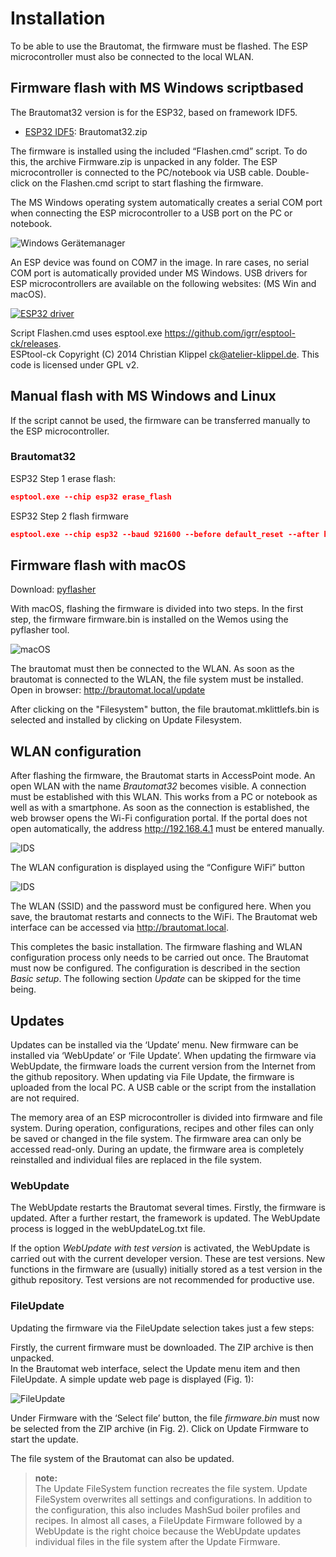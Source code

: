 # Installation

To be able to use the Brautomat, the firmware must be flashed. The ESP microcontroller must also be connected to the local WLAN.

## Firmware flash with MS Windows scriptbased

The Brautomat32 version is for the ESP32, based on framework IDF5.

* [ESP32 IDF5](https://github.com/InnuendoPi/Brautomat32/raw/refs/heads/main/Brautomat32.zip): Brautomat32.zip

The firmware is installed using the included “Flashen.cmd” script. To do this, the archive Firmware.zip is unpacked in any folder. The ESP microcontroller is connected to the PC/notebook via USB cable. Double-click on the Flashen.cmd script to start flashing the firmware.

The MS Windows operating system automatically creates a serial COM port when connecting the ESP microcontroller to a USB port on the PC or notebook.

![Windows Gerätemanager](/docs/img/com.jpg)

An ESP device was found on COM7 in the image. In rare cases, no serial COM port is automatically provided under MS Windows. USB drivers for ESP microcontrollers are available on the following websites: (MS Win and macOS).

[![ESP32 driver](https://img.shields.io/static/v1?label=driver&message=ESP32&logo=arduino&logoColor=white&color=blue)](https://www.silabs.com/developers/usb-to-uart-bridge-vcp-drivers?tab=downloads)

Script Flashen.cmd uses esptool.exe <https://github.com/igrr/esptool-ck/releases>.\
ESPtool-ck Copyright (C) 2014 Christian Klippel <ck@atelier-klippel.de>. This code is licensed under GPL v2.

## Manual flash with MS Windows and Linux

If the script cannot be used, the firmware can be transferred manually to the ESP microcontroller.

### Brautomat32

ESP32 Step 1 erase flash:

```json
esptool.exe --chip esp32 erase_flash
```

ESP32 Step 2 flash firmware

```json
esptool.exe --chip esp32 --baud 921600 --before default_reset --after hard_reset write_flash 0x1000 bootloader.bin 0x8000 partitions.bin 0xe000 boot_app0.bin 0x10000 firmware.bin 0x350000 LittleFS.bin
```

## Firmware flash with macOS

Download: [pyflasher](https://github.com/marcelstoer/nodemcu-pyflasher/releases)

With macOS, flashing the firmware is divided into two steps. In the first step, the firmware firmware.bin is installed on the Wemos using the pyflasher tool.

![macOS](/docs/img/flashen_macos.png)

The brautomat must then be connected to the WLAN. As soon as the brautomat is connected to the WLAN, the file system must be installed.\
Open in browser: <http://brautomat.local/update>

After clicking on the "Filesystem" button, the file brautomat.mklittlefs.bin is selected and installed by clicking on Update Filesystem.

## WLAN configuration

After flashing the firmware, the Brautomat starts in AccessPoint mode. An open WLAN with the name _Brautomat32_ becomes visible. A connection must be established with this WLAN. This works from a PC or notebook as well as with a smartphone. As soon as the connection is established, the web browser opens the Wi-Fi configuration portal. If the portal does not open automatically, the address <http://192.168.4.1> must be entered manually.

![IDS](/docs/img/wlan1.jpg)

The WLAN configuration is displayed using the “Configure WiFi” button

![IDS](/docs/img/wlan2.jpg)

The WLAN (SSID) and the password must be configured here. When you save, the brautomat restarts and connects to the WiFi. The Brautomat web interface can be accessed via <http://brautomat.local>.

This completes the basic installation. The firmware flashing and WLAN configuration process only needs to be carried out once. The Brautomat must now be configured. The configuration is described in the section _Basic setup_. The following section _Update_ can be skipped for the time being.

## Updates

Updates can be installed via the ‘Update’ menu. New firmware can be installed via ‘WebUpdate’ or ‘File Update’. When updating the firmware via WebUpdate, the firmware loads the current version from the Internet from the github repository. When updating via File Update, the firmware is uploaded from the local PC. A USB cable or the script from the installation are not required.

The memory area of an ESP microcontroller is divided into firmware and file system. During operation, configurations, recipes and other files can only be saved or changed in the file system. The firmware area can only be accessed read-only. During an update, the firmware area is completely reinstalled and individual files are replaced in the file system.

### WebUpdate

The WebUpdate restarts the Brautomat several times. Firstly, the firmware is updated. After a further restart, the framework is updated. The WebUpdate process is logged in the webUpdateLog.txt file.

If the option _WebUpdate with test version_ is activated, the WebUpdate is carried out with the current developer version. These are test versions. New functions in the firmware are (usually) initially stored as a test version in the github repository. Test versions are not recommended for productive use.

### FileUpdate

Updating the firmware via the FileUpdate selection takes just a few steps:

Firstly, the current firmware must be downloaded. The ZIP archive is then unpacked.\
In the Brautomat web interface, select the Update menu item and then FileUpdate. A simple update web page is displayed (Fig. 1):

![FileUpdate](/docs/img/dateiupdate2.jpg)

Under Firmware with the ‘Select file’ button, the file _firmware.bin_ must now be selected from the ZIP archive (in Fig. 2). Click on Update Firmware to start the update.

The file system of the Brautomat can also be updated.

> **note:**\
The Update FileSystem function recreates the file system. Update FileSystem overwrites all settings and configurations. In addition to the configuration, this also includes MashSud boiler profiles and recipes. In almost all cases, a FileUpdate Firmware followed by a WebUpdate is the right choice because the WebUpdate updates individual files in the file system after the Update Firmware.

